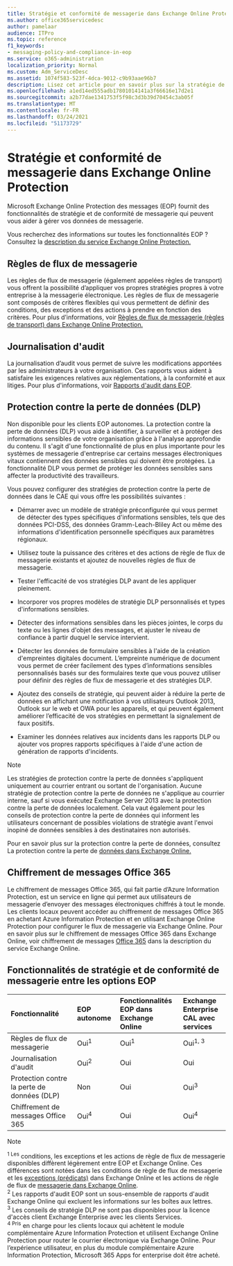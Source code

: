 ```yaml
---
title: Stratégie et conformité de messagerie dans Exchange Online Protection
ms.author: office365servicedesc
author: pamelaar
audience: ITPro
ms.topic: reference
f1_keywords:
- messaging-policy-and-compliance-in-eop
ms.service: o365-administration
localization_priority: Normal
ms.custom: Adm_ServiceDesc
ms.assetid: 1074f583-523f-4dca-9012-c9b93aae96b7
description: Lisez cet article pour en savoir plus sur la stratégie de messagerie et les fonctionnalités de conformité dans Microsoft Exchange Online Protection des données (EOP).
ms.openlocfilehash: a1ed14ed555adb17801014141a3f66616e17d2e1
ms.sourcegitcommit: a2b77dae1341753f5f98c3d3b39d70454c3ab05f
ms.translationtype: MT
ms.contentlocale: fr-FR
ms.lasthandoff: 03/24/2021
ms.locfileid: "51173729"
---
```

# <a name="messaging-policy-and-compliance-in-exchange-online-protection"></a>Stratégie et conformité de messagerie dans Exchange Online Protection

Microsoft Exchange Online Protection des messages (EOP) fournit des fonctionnalités de stratégie et de conformité de messagerie qui peuvent vous aider à gérer vos données de messagerie.

Vous recherchez des informations sur toutes les fonctionnalités EOP ? Consultez la [description du service Exchange Online Protection.](exchange-online-protection-service-description.md)

## <a name="mail-flow-rules"></a>Règles de flux de messagerie

Les règles de flux de messagerie (également appelées règles de transport) vous offrent la possibilité d’appliquer vos propres stratégies propres à votre entreprise à la messagerie électronique. Les règles de flux de messagerie sont composés de critères flexibles qui vous permettent de définir des conditions, des exceptions et des actions à prendre en fonction des critères. Pour plus d’informations, voir [Règles de flux de messagerie (règles de transport) dans Exchange Online Protection.](/microsoft-365/security/office-365-security/mail-flow-rules-transport-rules-0)

## <a name="audit-logging"></a>Journalisation d'audit

La journalisation d’audit vous permet de suivre les modifications apportées par les administrateurs à votre organisation. Ces rapports vous aident à satisfaire les exigences relatives aux réglementations, à la conformité et aux litiges. Pour plus d'informations, voir [Rapports d'audit dans EOP](/microsoft-365/security/office-365-security/auditing-reports-in-eop).

## <a name="data-loss-prevention-dlp"></a>Protection contre la perte de données (DLP)

Non disponible pour les clients EOP autonomes. La protection contre la perte de données (DLP) vous aide à identifier, à surveiller et à protéger des informations sensibles de votre organisation grâce à l'analyse approfondie du contenu. Il s'agit d'une fonctionnalité de plus en plus importante pour les systèmes de messagerie d'entreprise car certains messages électroniques vitaux contiennent des données sensibles qui doivent être protégées. La fonctionnalité DLP vous permet de protéger les données sensibles sans affecter la productivité des travailleurs.

Vous pouvez configurer des stratégies de protection contre la perte de données dans le CAE qui vous offre les possibilités suivantes :

- Démarrer avec un modèle de stratégie préconfigurée qui vous permet de détecter des types spécifiques d'informations sensibles, tels que des données PCI-DSS, des données Gramm-Leach-Bliley Act ou même des informations d'identification personnelle spécifiques aux paramètres régionaux.

- Utilisez toute la puissance des critères et des actions de règle de flux de messagerie existants et ajoutez de nouvelles règles de flux de messagerie.

- Tester l'efficacité de vos stratégies DLP avant de les appliquer pleinement.

- Incorporer vos propres modèles de stratégie DLP personnalisés et types d'informations sensibles.

- Détecter des informations sensibles dans les pièces jointes, le corps du texte ou les lignes d'objet des messages, et ajuster le niveau de confiance à partir duquel le service intervient.

- Détecter les données de formulaire sensibles à l'aide de la création d'empreintes digitales document. L’empreinte numérique de document vous permet de créer facilement des types d’informations sensibles personnalisés basés sur des formulaires texte que vous pouvez utiliser pour définir des règles de flux de messagerie et des stratégies DLP.

- Ajoutez des conseils de stratégie, qui peuvent aider à réduire la perte de données en affichant une notification à vos utilisateurs Outlook 2013, Outlook sur le web et OWA pour les appareils, et qui peuvent également améliorer l’efficacité de vos stratégies en permettant la signalement de faux positifs.

- Examiner les données relatives aux incidents dans les rapports DLP ou ajouter vos propres rapports spécifiques à l'aide d'une action de génération de rapports d'incidents.

> [!NOTE]
> Les stratégies de protection contre la perte de données s'appliquent uniquement au courrier entrant ou sortant de l'organisation. Aucune stratégie de protection contre la perte de données ne s'applique au courrier interne, sauf si vous exécutez Exchange Server 2013 avec la protection contre la perte de données localement. Cela vaut également pour les conseils de protection contre la perte de données qui informent les utilisateurs concernant de possibles violations de stratégie avant l'envoi inopiné de données sensibles à des destinataires non autorisés.

Pour en savoir plus sur la protection contre la perte de données, consultez La protection contre la perte de [données dans Exchange Online.](/exchange/security-and-compliance/data-loss-prevention/data-loss-prevention)

## <a name="office-365-message-encryption"></a>Chiffrement de messages Office 365

Le chiffrement de messages Office 365, qui fait partie d’Azure Information Protection, est un service en ligne qui permet aux utilisateurs de messagerie d’envoyer des messages électroniques chiffrés à tout le monde. Les clients locaux peuvent accéder au chiffrement de messages Office 365 en achetant Azure Information Protection et en utilisant Exchange Online Protection pour configurer le flux de messagerie via Exchange Online. Pour en savoir plus sur le chiffrement de messages Office 365 dans Exchange Online, voir chiffrement de messages [Office 365](../exchange-online-service-description/message-policy-and-compliance.md#office-365-message-encryption) dans la description du service Exchange Online.

## <a name="messaging-policy-and-compliance-features-across-eop-options"></a>Fonctionnalités de stratégie et de conformité de messagerie entre les options EOP

| Fonctionnalité | EOP autonome | Fonctionnalités EOP dans <br/> Exchange Online | Exchange Enterprise <br/> CAL avec services |
|:-----|:-----|:-----|:-----|
|Règles de flux de messagerie|Oui<sup>1</sup>|Oui<sup>1</sup>|Oui<sup>1, 3</sup>|
|Journalisation d'audit|Oui<sup>2</sup>|Oui|Oui|
|Protection contre la perte de données (DLP)|Non|Oui|Oui<sup>3</sup>|
|Chiffrement de messages Office 365|Oui<sup>4</sup>|Oui|Oui<sup>4</sup>|

> [!NOTE]
> <sup>1 Les</sup> conditions, les exceptions et les actions de règle de flux de messagerie disponibles diffèrent légèrement entre EOP et Exchange Online. Ces différences sont notées dans les conditions de règle de flux de messagerie et les [exceptions (prédicats)](/Exchange/security-and-compliance/mail-flow-rules/conditions-and-exceptions) dans Exchange Online et les actions de règle de flux de [messagerie dans Exchange Online](/Exchange/security-and-compliance/mail-flow-rules/mail-flow-rule-actions). <br/>
> <sup>2</sup> Les rapports d'audit EOP sont un sous-ensemble de rapports d'audit Exchange Online qui excluent les informations sur les boîtes aux lettres. <br/>
> <sup>3</sup> Les conseils de stratégie DLP ne sont pas disponibles pour la licence d'accès client Exchange Enterprise avec les clients Services. <br/>
> <sup>4 Pris</sup> en charge pour les clients locaux qui achètent le module complémentaire Azure Information Protection et utilisent Exchange Online Protection pour router le courrier électronique via Exchange Online. Pour l’expérience utilisateur, en plus du module complémentaire Azure Information Protection, Microsoft 365 Apps for enterprise doit être acheté. <br/>
